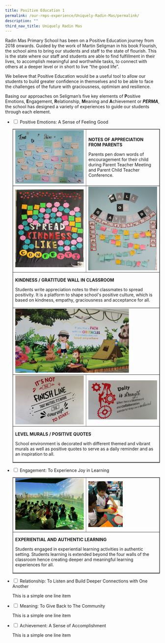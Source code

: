 ```yaml
---
title: Positive Education 1
permalink: /our-rmps-experience/Uniquely-Radin-Mas/permalink/
description: ""
third_nav_title: Uniquely Radin Mas
---
```

<p>Radin Mas Primary School has been on a Positive Education journey from 2018 onwards. Guided by the work of Martin Seligman in his book Flourish, the school aims to bring our students and staff to the state of flourish. This is the state where our staff and students are able to find fulfillment in their lives, to accomplish meaningful and worthwhile tasks, to connect with others at a deeper level or in short to live &ldquo;the good life&rdquo;.</p>
<p>We believe that Positive Education would be a useful tool to allow our students to build greater confidence in themselves and to be able to face the challenges of the future with graciousness, optimism and resilience.</p>
<p>Basing our approaches on Seligman&rsquo;s five key elements of <strong>P</strong>ositive Emotions,&nbsp;<strong>E</strong>ngagement,&nbsp;<strong>R</strong>elationship,&nbsp;<strong>M</strong>eaning and&nbsp;<strong>A</strong>chievement or&nbsp;<strong><em>PERMA</em></strong>, the school has designed a variety of experiences to guide our students through each element.</p>
<ul class="jekyllcodex_accordion">
<li><input id="accordion1" type="checkbox" /> <label for="accordion1">Positive Emotions: A Sense of Feeling Good</label>
<div>
<table style="border-collapse: collapse; width: 100%;" border="1">
<tbody>
<tr>
<td style="width: 50%;"><img src="/images/pe1.jpg"></td>
<td style="width: 50%;">
<p><strong>NOTES OF APPRECIATION FROM PARENTS</strong></p>
<p>Parents pen down words of encouragement for their child during Parent Teacher Meeting and Parent Child Teacher Conference.</p></td>
</tr>
<tr>
<td style="width: 50%;"><img src="/images/pe2.jpg"></td>
<td style="width: 50%;"><img src="/images/pe3.jpg"></td>
</tr>
<tr>
<td colspan = "2"><p><strong>KINDNESS / GRATITUDE WALL IN CLASSROOM</strong></p>
<p>Students write appreciation notes to their classmates to spread positivity. It is a platform to shape school's positive culture, which is based on kindness, empathy, graciousness and acceptance for all.</p></td>
</tr>
<tr>
<td colspan = "2"><img style="width: 80%;" src="/images/pe4.jpg"></td>
</tr>
<tr>
<td style="width: 50%;"><img src="/images/pe5.jpg"></td>
<td style="width: 50%;"><img src="/images/pe6.jpg"></td>
</tr>
<tr>
<td colspan = "2"><p><strong>LEVEL MURALS / POSITIVE QUOTES</strong></p>
<p>School environment is decorated with different themed and vibrant murals as well as positive quotes to serve as a daily reminder and as an inspiration to all.
</p></td>
</tr>
</tbody>
</table>
</div>
</li>
	
<li><input id="accordion2" type="checkbox" /> <label for="accordion2">Engagement: To Experience Joy in Learning</label>
<div>
<table style="border-collapse: collapse; width: 100%;" border="1">
<tbody>
<tr>
<td style="width: 50%;"><img src="/images/pe7.jpg"></td>
<td style="width: 50%;"><img style="width: 50%;" src="/images/pe8.jpg"></td>
</tr>
<tr>
<td colspan = "2"><p><strong>EXPERIENTIAL AND AUTHENTIC LEARNING</strong></p>
<p>Students engaged in experiential learning activities in authentic setting. Students learning is extended beyond the four walls of the classroom hence creating deeper and meaningful learning experiences for all.</p></td>
</tr>
</tbody>
</table>
</div>
</li>
	
<li><input id="accordion3" type="checkbox" /> <label for="accordion3">Relationship: To Listen and Build Deeper Connections with One Another</label>
<div>
<p>This is a simple one line item</p>
</div>
</li>
	
<li><input id="accordion4" type="checkbox" /> <label for="accordion4">Meaning: To Give Back to The Community</label>
<div>
<p>This is a simple one line item</p>
</div>
</li>
	
<li><input id="accordion5" type="checkbox" /> <label for="accordion5">Achievement: A Sense of Accomplishment</label>
<div>
<p>This is a simple one line item</p>
</div>
</li>
</ul>